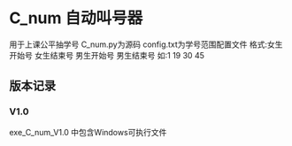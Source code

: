 # C_num 自动叫号器
用于上课公平抽学号
C_num.py为源码
config.txt为学号范围配置文件
格式:女生开始号 女生结束号 男生开始号 男生结束号
如:1 19 30 45
## 版本记录
### V1.0
exe_C_num_V1.0 中包含Windows可执行文件

